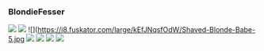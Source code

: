 ### BlondieFesser
![](https://i9.fuskator.com/large/mAVJKVBOIMG/image-7.jpg)
![](https://i8.fuskator.com/large/kEfJNqsfOdW/Shaved-Blonde-Babe-3.jpg)
![](https://i8.fuskator.com/large/kEfJNqsfOdW/Shaved-Blonde-Babe-5.jpg
![](https://i9.fuskator.com/large/ikb3EwLbciO/image-4.jpg)
![](https://i9.fuskator.com/large/ikb3EwLbciO/image-5.jpg)
![](https://i9.fuskator.com/large/ikb3EwLbciO/image-6.jpg)
![](https://i9.fuskator.com/large/ikb3EwLbciO/image-8.jpg)
